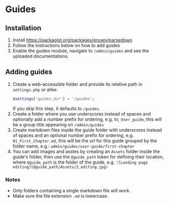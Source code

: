 # Guides

## Installation

1. Install https://packagist.org/packages/erusev/parsedown
2. Follow the instructions below on how to add guides
3. Enable the guides module, navigate to `/admin/guides` and see the uploaded documentations.

## Adding guides
1. Create a web-accessible folder and provide its relative path in `settings.php` or alike:
   ``` php
   $settings['guides_dir'] = '/guides';
   ```
   If you skip this step, it defaults to `/guides`.
2. Create a folder where you use underscores instead of spaces and optionally add a number prefix for ordering, e.g. `01_User_guide`, this will be a group title appearing on `/admin/guides`
3. Create markdown files inside the guide folder with underscores instead of spaces and an optional number prefix for ordering, e.g. `01_First_Chapter.md`, this will be the url for this guide grouped by the folder name, e.g.: `admin/guides/user-guide/first-chapter`
4. You can add images and asstes by creating an `Assets` folder inside the guide's folder, then use the `@guide_path` token for defining their location, where `@guide_path` is the folder of the guide, e.g. `![Landing page editing](@guide_path/Assets/2_editing.jpg)`

### Notes
* Only folders containing a single markdown file will work.
* Make sure the file extension `.md` is lowercase.

